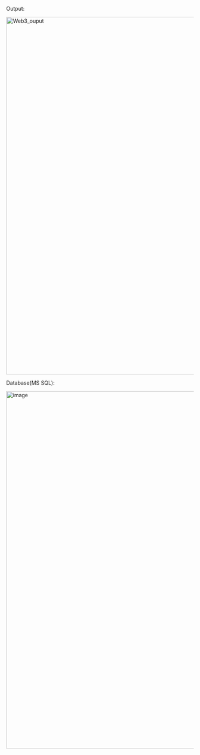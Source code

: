 Output:


<img width="959" alt="Web3_ouput" src="https://github.com/Jfranklin-23/Web3/assets/130831815/f6a31f22-4004-47d5-ae9c-73040e98f2da">



Database(MS SQL):


<img width="959" alt="image" src="https://github.com/Jfranklin-23/Web3/assets/130831815/26dd4c46-0280-4b7b-8fbf-176b02e5eb10">



